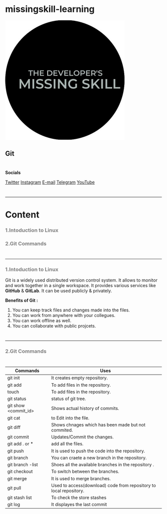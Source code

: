 
# <span style="color:">missingskill-learning
![Image](https://github.com/nikhilgotpagar/METRepository/blob/main/a2ea924c-aeb5-45d2-9d87-3d192c50b515.jpg?raw=true)
## Git




#
#
**Socials**

[Twitter]() [Instagram]() [E-mail]() [Telegram]() [YouTube]() 
#
#
#
#
---
# Content
### <span style="color:Gray"> 1.Intoduction to Linux

### <span style="color:Gray"> 2.Git Commands
#
#
#
#
#
#
#
#
#
#

---
### <span style="color:Gray"> 1.Intoduction to Linux
Git is a widely used distributed version control system. It allows to monitor and work together in a single workspace. It provides various services like **GitHub** & **GitLab**. It can be used publicly & privately.

**Benefits of Git :**
1. You can keep track files and changes made into the files.
2. You can work from anywhere with your collegues.
3. You can work offline as well.
4. You can collaborate with public projcets.

#
#
#
#
#
#
#
#
#
---

### <span style="color:Gray"> 2.Git Commands
#

| Commands | Uses | 
| --- | --- | 
| git init  |  It creates empty repository.| 
| git add  | To add files in the repository. | 
| touch | To add files in the repository. | 
| git status | status of git tree. | 
| git show <commit_id> | Shows actual history of commits. | 
| git cat <filename> | to Edit into the file. | 
| git diff | Shows chnages which has been made but not commited. | 
| git commit | Updates/Commit the changes. | 
| git add . or *   |   add all the files.| 
| git push | It is used to push the code into the repository.  | 
| git branch   | You can craete a new branch in the repository. | 
|git branch -list  | Shoes all the available branches in the repository .| 
| git checkout | To switch between the branches. | 
| git merge | It is used to merge branches.  | 
|git pull  |  Used to access(download) code from repository to local repository.| 
|git stash list  |  To check the store stashes| 
| git log | It displayes the last commit | 





